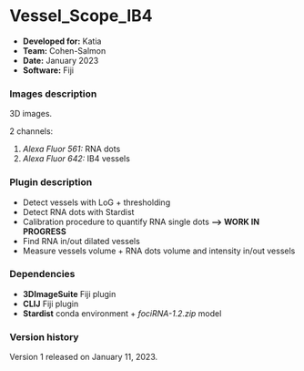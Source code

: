 # Vessel_Scope_IB4

* **Developed for:** Katia
* **Team:** Cohen-Salmon
* **Date:** January 2023
* **Software:** Fiji

### Images description

3D images.

2 channels:
  1. *Alexa Fluor 561:* RNA dots
  2. *Alexa Fluor 642:* IB4 vessels

### Plugin description

* Detect vessels with LoG + thresholding
* Detect RNA dots with Stardist
* Calibration procedure to quantify RNA single dots **--> WORK IN PROGRESS**
* Find RNA in/out dilated vessels
* Measure vessels volume + RNA dots volume and intensity in/out vessels

### Dependencies

* **3DImageSuite** Fiji plugin
* **CLIJ** Fiji plugin
* **Stardist** conda environment + *fociRNA-1.2.zip* model

### Version history

Version 1 released on January 11, 2023.
